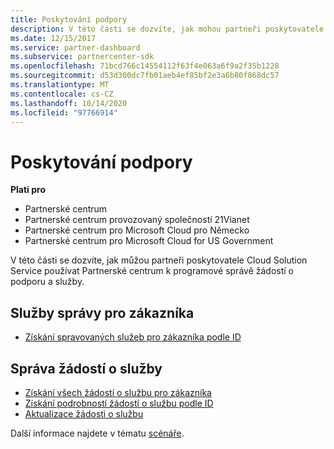 ```yaml
---
title: Poskytování podpory
description: V této části se dozvíte, jak mohou partneři poskytovatele Cloud Solution Service používat Partnerské centrum k programové správě žádostí o podporu a služby.
ms.date: 12/15/2017
ms.service: partner-dashboard
ms.subservice: partnercenter-sdk
ms.openlocfilehash: 71bcd766c14554112f63f4e063a6f9a2f35b1228
ms.sourcegitcommit: d53d300dc7fb01aeb4ef85bf2e3a6b80f868dc57
ms.translationtype: MT
ms.contentlocale: cs-CZ
ms.lasthandoff: 10/14/2020
ms.locfileid: "97766914"
---
```

# <a name="provide-support"></a>Poskytování podpory

**Platí pro**

- Partnerské centrum
- Partnerské centrum provozovaný společností 21Vianet
- Partnerské centrum pro Microsoft Cloud pro Německo
- Partnerské centrum pro Microsoft Cloud for US Government

V této části se dozvíte, jak můžou partneři poskytovatele Cloud Solution Service používat Partnerské centrum k programové správě žádostí o podporu a služby.

## <a name="admin-services-for-a-customer"></a>Služby správy pro zákazníka

- [Získání spravovaných služeb pro zákazníka podle ID](get-the-managed-services-for-a-customer-by-id.md)

## <a name="manage-service-requests"></a>Správa žádostí o služby

- [Získání všech žádostí o službu pro zákazníka](get-all-service-requests-for-a-customer.md)
- [Získání podrobností žádostí o službu podle ID](get-service-request-details-by-id.md)
- [Aktualizace žádosti o službu](update-a-service-request.md)

Další informace najdete v tématu [scénáře](scenarios.md).
